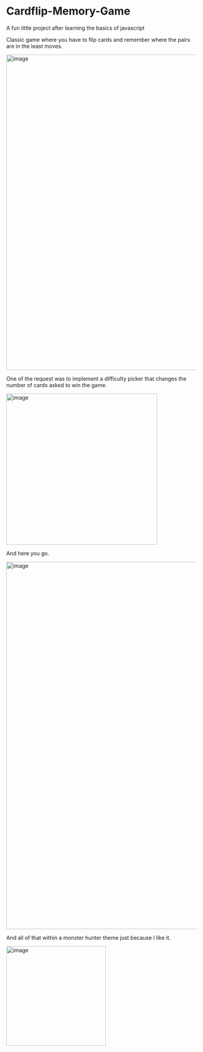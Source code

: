# Cardflip-Memory-Game

A fun little project after learning the basics of javascript

Classic game where you have to flip cards and remember where the pairs are in the least moves.

<img width="833" alt="image" src="https://github.com/Hunknowow/Cardflip-Memory-Game/assets/133628238/54502aee-ef91-4969-a8eb-0b67a5c6164e">

One of the request was to implement a difficulty picker that changes the number of cards asked to win the game.

<img width="399" alt="image" src="https://github.com/Hunknowow/Cardflip-Memory-Game/assets/133628238/7f232248-721b-4cec-8e5e-227b2b289b86">

And here you go.

<img width="970" alt="image" src="https://github.com/Hunknowow/Cardflip-Memory-Game/assets/133628238/7f9ce24d-d4ac-435b-a131-2062db1bbdac">

And all of that within a monster hunter theme just because I like it.

<img width="263" alt="image" src="https://github.com/Hunknowow/Cardflip-Memory-Game/assets/133628238/c9d1fda6-9f2e-4ed3-a4df-77c3b8c8cde7">
